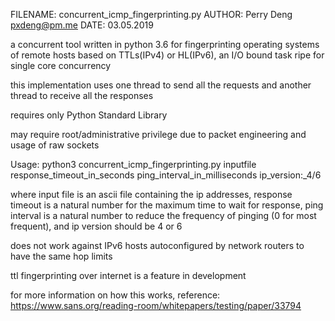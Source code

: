 FILENAME: concurrent_icmp_fingerprinting.py
AUTHOR: Perry Deng pxdeng@pm.me
DATE: 03.05.2019

a concurrent tool written in python 3.6 for fingerprinting operating systems of
remote hosts based on TTLs(IPv4) or HL(IPv6), an I/O bound task ripe for single
core concurrency

this implementation uses one thread to send all the requests and another thread
to receive all the responses

requires only Python Standard Library

may require root/administrative privilege due to packet engineering and usage of raw sockets

Usage: python3 concurrent_icmp_fingerprinting.py inputfile response_timeout_in_seconds 
ping_interval_in_milliseconds
ip_version:_4/6

where input file is an ascii file containing the ip addresses,
response timeout is a natural number for the maximum time to wait for response,
ping interval is a natural number to reduce the frequency of pinging (0 for most frequent),
and ip version should be 4 or 6


does not work against IPv6 hosts autoconfigured by network routers to have the
same hop limits


ttl fingerprinting over internet is a feature in development


for more information on how this works, reference:
https://www.sans.org/reading-room/whitepapers/testing/paper/33794
